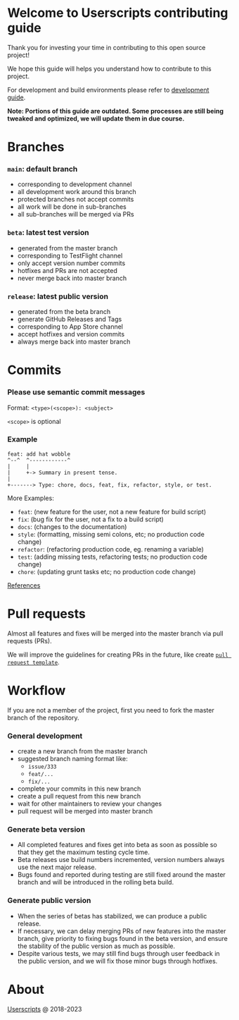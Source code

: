 # Welcome to Userscripts contributing guide

Thank you for investing your time in contributing to this open source project!

We hope this guide will helps you understand how to contribute to this project.

For development and build environments please refer to [development guide](dev.md).

**Note: Portions of this guide are outdated. Some processes are still being tweaked and optimized, we will update them in due course.**

# Branches

### `main`: default branch
- corresponding to development channel
- all development work around this branch
- protected branches not accept commits
- all work will be done in sub-branches
- all sub-branches will be merged via PRs

### `beta`: latest test version
- generated from the master branch
- corresponding to TestFlight channel
- only accept version number commits
- hotfixes and PRs are not accepted
- never merge back into master branch

### `release`: latest public version
- generated from the beta branch
- generate GitHub Releases and Tags
- corresponding to App Store channel
- accept hotfixes and version commits
- always merge back into master branch

# Commits
### Please use semantic commit messages

Format: `<type>(<scope>): <subject>`

`<scope>` is optional

### Example

```
feat: add hat wobble
^--^  ^------------^
|     |
|     +-> Summary in present tense.
|
+-------> Type: chore, docs, feat, fix, refactor, style, or test.
```

More Examples:

- `feat`: (new feature for the user, not a new feature for build script)
- `fix`: (bug fix for the user, not a fix to a build script)
- `docs`: (changes to the documentation)
- `style`: (formatting, missing semi colons, etc; no production code change)
- `refactor`: (refactoring production code, eg. renaming a variable)
- `test`: (adding missing tests, refactoring tests; no production code change)
- `chore`: (updating grunt tasks etc; no production code change)

[References](https://gist.github.com/joshbuchea/6f47e86d2510bce28f8e7f42ae84c716)

# Pull requests

Almost all features and fixes will be merged into the master branch via pull requests (PRs).

We will improve the guidelines for creating PRs in the future, like create [`pull request template`](https://docs.github.com/communities/using-templates-to-encourage-useful-issues-and-pull-requests/creating-a-pull-request-template-for-your-repository).

# Workflow

If you are not a member of the project, first you need to fork the master branch of the repository.

### General development
- create a new branch from the master branch
- suggested branch naming format like:
  - `issue/333`
  - `feat/...`
  - `fix/...`
- complete your commits in this new branch
- create a pull request from this new branch
- wait for other maintainers to review your changes
- pull request will be merged into master branch

### Generate beta version

- All completed features and fixes get into beta as soon as possible so that they get the maximum testing cycle time.
- Beta releases use build numbers incremented, version numbers always use the next major release.
- Bugs found and reported during testing are still fixed around the master branch and will be introduced in the rolling beta build.

### Generate public version

- When the series of betas has stabilized, we can produce a public release.
- If necessary, we can delay merging PRs of new features into the master branch, give priority to fixing bugs found in the beta version, and ensure the stability of the public version as much as possible.
- Despite various tests, we may still find bugs through user feedback in the public version, and we will fix those minor bugs through hotfixes.

# About
[Userscripts](https://github.com/quoid/userscripts) @ 2018-2023
